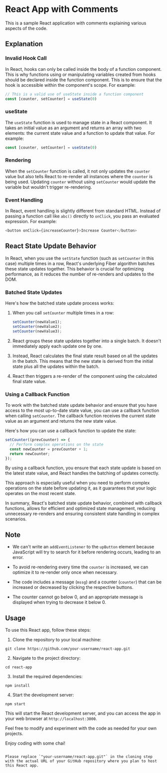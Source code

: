 
# React App with Comments

This is a sample React application with comments explaining various aspects of the code.

## Explanation

### Invalid Hook Call

In React, hooks can only be called inside the body of a function component. This is why functions using or manipulating variables created from hooks should be declared inside the function component. This is to ensure that the hook is accessible within the component's scope. For example:

```javascript
// This is a valid use of useState inside a function component
const [counter, setCounter] = useState(0)
```

### useState

The `useState` function is used to manage state in a React component. It takes an initial value as an argument and returns an array with two elements: the current state value and a function to update that value. For example:

```javascript
const [counter, setCounter] = useState(0)
```

### Rendering

When the `setCounter` function is called, it not only updates the `counter` value but also tells React to re-render all instances where the `counter` is being used. Updating `counter` without using `setCounter` would update the variable but wouldn't trigger re-rendering.

### Event Handling

In React, event handling is slightly different from standard HTML. Instead of passing a function call like `abc()` directly to `onClick`, you pass an evaluated expression. For example:

```javascript
<button onClick={increaseCounter}>Increase Counter</button>
```

## React State Update Behavior

In React, when you use the `setState` function (such as `setCounter` in this case) multiple times in a row, React's underlying Fiber algorithm batches these state updates together. This behavior is crucial for optimizing performance, as it reduces the number of re-renders and updates to the DOM.

### Batched State Updates

Here's how the batched state update process works:

1. When you call `setCounter` multiple times in a row:

   ```javascript
   setCounter(newValue1);
   setCounter(newValue2);
   setCounter(newValue3);
   ```

2. React groups these state updates together into a single batch. It doesn't immediately apply each update one by one.

3. Instead, React calculates the final state result based on all the updates in the batch. This means that the new state is derived from the initial state plus all the updates within the batch.

4. React then triggers a re-render of the component using the calculated final state value.

### Using a Callback Function

To work with the batched state update behavior and ensure that you have access to the most up-to-date state value, you can use a callback function when calling `setCounter`. The callback function receives the current state value as an argument and returns the new state value.

Here's how you can use a callback function to update the state:

```javascript
setCounter((prevCounter) => {
  // Perform complex operations on the state
  const newCounter = prevCounter + 1;
  return newCounter;
});
```

By using a callback function, you ensure that each state update is based on the latest state value, and React handles the batching of updates correctly.

This approach is especially useful when you need to perform complex operations on the state before updating it, as it guarantees that your logic operates on the most recent state.

In summary, React's batched state update behavior, combined with callback functions, allows for efficient and optimized state management, reducing unnecessary re-renders and ensuring consistent state handling in complex scenarios.

## Note

- We can't write an `addEventListener` to the `upButton` element because JavaScript will try to search for it before rendering occurs, leading to an error.

- To avoid re-rendering every time the `counter` is increased, we can optimize it to re-render only once when necessary.

- The code includes a message (`mssg`) and a counter (`counter`) that can be increased or decreased by clicking the respective buttons.

- The counter cannot go below 0, and an appropriate message is displayed when trying to decrease it below 0.

## Usage

To use this React app, follow these steps:

1. Clone the repository to your local machine:

```shell
git clone https://github.com/your-username/react-app.git
```

2. Navigate to the project directory:

```shell
cd react-app
```

3. Install the required dependencies:

```shell
npm install
```

4. Start the development server:

```shell
npm start
```

This will start the React development server, and you can access the app in your web browser at `http://localhost:3000`.

Feel free to modify and experiment with the code as needed for your own projects.

Enjoy coding with some chai!
```

Please replace `"your-username/react-app.git"` in the cloning step with the actual URL of your GitHub repository where you plan to host this React app.

